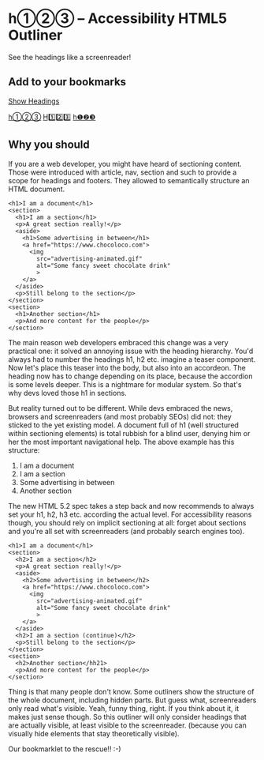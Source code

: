 # h①②③ – Accessibility HTML5 Outliner

See the headings like a screenreader!

## Add to your bookmarks

[Show Headings][1]

[h①②③][1]
[H1️⃣2️⃣3️⃣][1]
[h❶❷❸][1]

## Why you should

If you are a web developer, you might have heard of sectioning content. Those were introduced with article, nav, section and such to provide a scope for headings and footers. They allowed to semantically structure an HTML document.

    <h1>I am a document</h1>
    <section>
      <h1>I am a section</h1>
      <p>A great section really!</p>
      <aside>
        <h1>Some advertising in between</h1>
        <a href="https://www.chocoloco.com">
          <img 
            src="advertising-animated.gif" 
            alt="Some fancy sweet chocolate drink"
            >
        </a>
      </aside>
      <p>Still belong to the section</p>
    </section>
    <section>
      <h1>Another section</h1>
      <p>And more content for the people</p>
    </section>

The main reason web developers embraced this change was a very practical one: it solved an annoying issue with the heading hierarchy. You'd always had to number the headings h1, h2 etc. imagine a teaser component. Now let's place this teaser into the body, but also into an accordeon. The heading now has to change depending on its place, because the accordion is some levels deeper. This is a nightmare for modular system. So that's why devs loved those h1 in sections.

But reality turned out to be different. While devs embraced the news, browsers and screenreaders (and most probably SEOs) did not: they sticked to the yet existing model. A document full of h1 (well structured within sectioning elements) is total rubbish for a blind user, denying him or her the most important navigational help. The above example has this structure:

1. I am a document
2. I am a section
3. Some advertising in between
4. Another section

The new HTML 5.2 spec takes a step back and now recommends to always set your h1, h2, h3 etc. according the actual level. For accessibility reasons though, you should rely on implicit sectioning at all: forget about sections and you're all set with screenreaders (and probably search engines too).

    <h1>I am a document</h1>
    <section>
      <h2>I am a section</h2>
      <p>A great section really!</p>
      <aside>
        <h2>Some advertising in between</h2>
        <a href="https://www.chocoloco.com">
          <img 
            src="advertising-animated.gif" 
            alt="Some fancy sweet chocolate drink"
            >
        </a>
      </aside>
      <h2>I am a section (continue)</h2>
      <p>Still belong to the section</p>
    </section>
    <section>
      <h2>Another section</hh21>
      <p>And more content for the people</p>
    </section>

Thing is that many people don't know. Some outliners show the structure of the whole document, including hidden parts. But guess what, screenreaders only read what's visible. Yeah, funny thing, right. If you think about it, it makes just sense though. So this outliner will only consider headings that are actually visible, at least visible to the screenreader. (because you can visually hide elements that stay theoretically visible).

Our bookmarklet to the rescue!! :-)


[1]: javascript:(function(){var%20doc%2CcontainerId%3D%22a11y-bookmarklet%22%2CcontainerStyle%3D%22position%3A%20fixed%3B%20top%3A%200%3B%20right%3A%200%3B%20max-height%3A%20100%25%3B%20box-shadow%3A%200%200%2080px%20rgba(0%2C0%2C0%2C0.3)%3B%20width%3A%2020%25%3B%20min-width%3A%20320px%3B%20max-width%3A%20450px%3B%20z-index%3A%201000001%3B%22%2ChighlighterEl%3Ddocument.createElement(%22DIV%22)%2Ccontainer%3D(highlighterEl.id%3D%22h1-a11y-highlighterelement%22%2ChighlighterEl.style.cssText%3D%22pointer-events%3A%20none%3B%20position%3A%20fixed%3B%20border%3A%201px%20dashed%20%230081BE%3B%20box-shadow%3A%200%200%2054px%200%20rgba(0%2C84%2C150%2C0.3)%3B%20display%3A%20none%3B%20z-index%3A%201000000%3B%20transition%3A%20all%20200ms%3B%22%2Cdocument.getElementById(containerId))%2Ciframe%3D(container%26%26document.body.removeChild(container)%2C(container%3Ddocument.createElement(%22DIV%22)).id%3DcontainerId%2Ccontainer.style.cssText%3DcontainerStyle%2Cdocument.createElement(%22IFRAME%22))%2Coutline%3D(iframe.style.width%3D%22100%25%22%2Ciframe.style.height%3D%22100%25%22%2Ciframe.style.borderWidth%3D%220%22%2CgetOutline())%3Bfunction%20updateHeight()%7Bcontainer.style.height%3D%220px%22%2Ccontainer.style.height%3Ddoc.scrollingElement.scrollHeight%2B%22px%22%7Dfunction%20getOutline()%7Bfor(var%20e%3D0%2Ct%3DcustomQuerySelectorAll(document%2C'%3Ais(h1%2Ch2%2Ch3%2Ch4%2Ch5%2Ch6%2Ch7%2C%5Brole%3D%22heading%22%5D)%3Anot(%5Brole%3D%22presentation%22%5D)')%2Ci%3D%5B%5D%2Co%3D0%3Bo%3Ct.length%3Bo%2B%2B)%7Bvar%20n%2Cl%3Dt%5Bo%5D%2Cr%3DisVisible(t%5Bo%5D)%2Cd%3DparseInt(%22heading%22%3D%3Dl.getAttribute(%22role%22)%26%26l.getAttribute(%22aria-level%22)%7C%7Cl.nodeName.substr(1))%3Br%3F(n%3De%3Cd%26%26d!%3D%3De%2B1%2Ce%3Dd)%3An%3D!1%2Ci.push(%7Bvisible%3Ar%2Cvisuallyhidden%3Ar%26%26isVisuallyHidden(l)%2Cwrong%3An%2Clevel%3Ad%2Cel%3Al%7D)%7Dreturn%20i%7Dfunction%20countOutline(e%2Ct)%7Bfor(var%20i%3D0%2Co%3D0%3Bo%3Ce.length%3Bo%2B%2B)e%5Bo%5D%5Bt%5D%26%26i%2B%2B%3Breturn%20i%7Dfunction%20outlineToHTML(e)%7Bfor(var%20t%3D%22%22%2Ci%3D0%3Bi%3Ce.length%3Bi%2B%2B)var%20o%3De%5Bi%5D%2Cn%3Do.el%2Ct%3D(t%3D(t%3D(t%3D(t%3D(t%3D(t%3D(t%2B%3D'%3Cli%20class%3D%22')%2B(o.wrong%3F%22wrong-level%22%3A%22correct-level%22))%2B(o.visible%3F%22%22%3A%22%20hidden%22))%2B(o.visuallyhidden%3F%22%20visuallyhidden%22%3A%22%22))%2B('%22%20style%3D%22margin-left%3A%20'%2Bo.level%2B'em%3B%22%3E')%2B('%3Ca%20href%3D%22%23'%2Bi%2B'%22%20target%3D%22_top%22%3E'))%2B('%3Cspan%20class%3D%22level%22%20data-level%3D%22'%2Bo.level%2B'%22%3E%3C%2Fspan%3E%20'))%2B('%3Cspan%20class%3D%22text%22%3E'%2BhtmlEntities(textContent(n).replace(%2F%5Cs%2B%2Fg%2C%22%20%22))%2B%22%3C%2Fspan%3E%22))%2B%22%3C%2Fa%3E%22%2B%22%3C%2Fli%3E%22%3Breturn'%3Cul%20id%3D%22headings%22%3E'%2Bt%2B%22%3C%2Ful%3E%22%7Dfunction%20htmlEntities(e)%7Breturn%20String(e).replace(%2F%26%2Fg%2C%22%26amp%3B%22).replace(%2F%3C%2Fg%2C%22%26lt%3B%22).replace(%2F%3E%2Fg%2C%22%26gt%3B%22).replace(%2F%22%2Fg%2C%22%26quot%3B%22)%7Dfunction%20isVisible(e)%7Bfor(var%20t%3Dwindow.getComputedStyle(e)%2Ci%3D!1%3Be%3B)%7Bif(%22none%22%3D%3D%3Dt.display)return!1%3Bif(!i)%7Bif(%22hidden%22%3D%3D%3Dt.visibility)return!1%3B%22visible%22%3D%3D%3Dt.visibility%26%26(i%3D!0)%7Dif(%22true%22%3D%3D%3De.getAttribute(%22aria-hidden%22))return!1%3Bvar%20o%3De.assignedSlot%7C%7Ce%3Be%3Do.parentElement%7C%7Co.getRootNode().host%3Btry%7Bt%3Dwindow.getComputedStyle(e)%7Dcatch(e)%7Breturn!0%7D%7Dreturn!0%7Dfunction%20isVisuallyHidden(e)%7Bvar%20t%3De.getBoundingClientRect(e)%3Bif(%22absolute%22%3D%3D%3Dwindow.getComputedStyle(e).position)return%20t.width%3C%3D1%26%26t.height%3C%3D1%7C%7Ct.right%3C%3D0%7C%7Cvoid%200%7Dfunction%20highlightElement(i%2Ce)%7Be%7C%7C(i.scrollIntoViewIfNeeded%3Fi.scrollIntoViewIfNeeded()%3Ai.scrollIntoView%26%26i.scrollIntoView())%2CsetTimeout(function()%7Bfor(var%20e%3Di.getBoundingClientRect()%2Ct%3Di.parentElement%3B!e.height%26%26!e.width%26%26!e.left%26%26!e.top%26%26t%3B)e%3Dt.getBoundingClientRect()%2Ct%3Dt.parentElement%3Bt%26%26((e%3D%7Bleft%3Ae.left%2Ctop%3Ae.top%2Cbottom%3Ae.bottom%2Cright%3Ae.right%7D).left%3DMath.min(window.innerWidth%2Ce.left)%2Ce.right%3DMath.max(0%2Ce.right)%2Ce.top%3DMath.min(window.innerHeight%2Ce.top)%2Ce.bottom%3DMath.max(0%2Ce.bottom)%2Cdocument.getElementById(highlighterEl.id)%7C%7Cdocument.body.appendChild(highlighterEl)%2ChighlighterEl.style.left%3De.left-10%2B%22px%22%2ChighlighterEl.style.width%3De.right-e.left%2B20%2B%22px%22%2ChighlighterEl.style.top%3De.top-10%2B%22px%22%2ChighlighterEl.style.height%3De.bottom-e.top%2B20%2B%22px%22%2ChighlighterEl.style.display%3D%22block%22)%7D%2C100)%7Dfunction%20handleHoverHighlight(e)%7Bfunction%20t()%7B(e.checked%3FenableHoverHighlight%3AdisableHoverHighlight)()%7Dt()%2Ce.addEventListener(%22click%22%2Ct)%7Dfunction%20highlightLink(e)%7Bfor(var%20t%3Ddoc.querySelectorAll(%22%23headings%20a%22)%2Ci%3Dt.length-1%3B0%3C%3Di%3Bi--)t%5Bi%5D%3D%3D%3De%3Ft%5Bi%5D.classList.add(%22is-active%22)%3At%5Bi%5D.classList.remove(%22is-active%22)%7Dfunction%20handleElementHover(e)%7Bfor(var%20t%3De.target%2Ci%3Ddocument.body.querySelectorAll(%22*%22)%2Co%3D!1%2Cn%3Di.length-1%3B0%3C%3Dn%3Bn--)%7Bvar%20l%3Di%5Bn%5D%3Bif(o)%7Bfor(var%20r%3Doutline.length-1%3B0%3C%3Dr%3Br--)if(outline%5Br%5D.el%3D%3D%3Dl%26%26outline%5Br%5D.visible)return%20highlightElement(outline%5Br%5D.el%2C!0)%2Cvoid%20highlightLink(doc.querySelector('%23headings%20a%5Bhref%3D%22%23'%2Br%2B'%22%5D'))%7Delse%20l%3D%3D%3Dt%26%26(o%3D!0%2Cn%2B%2B)%7DhighlightLink(null)%7Dfunction%20enableHoverHighlight()%7Bdocument.body.addEventListener(%22mouseover%22%2ChandleElementHover)%7Dfunction%20disableHoverHighlight()%7Bdocument.body.removeEventListener(%22mouseover%22%2ChandleElementHover)%7Dfunction%20customQuerySelectorAll(e%2Ct)%7Bfor(var%20i%2Co%3D%5B%5D%2Cn%3Ddocument.createNodeIterator(e%2CNode.ELEMENT_NODE)%3Bi%3Dn.nextNode()%3B)i.matches(t)%3Fo.push(i)%3Ai.shadowRoot%26%26o.push(...customQuerySelectorAll(i.shadowRoot%2Ct))%3Breturn%20o%7Dfunction%20textContent(e)%7Bvar%20t%3D%5Be.textContent%5D%3Bfor(const%20i%20of%20e.querySelectorAll(%22slot%22))for(const%20o%20of%20i.assignedNodes())t.push(o.textContent)%3Breturn%20t.filter(Boolean).join(%22%20%22)%7Dcontainer.appendChild(iframe)%2Ciframe.onload%3Dfunction()%7Biframe.onload%3Dfunction()%7B%7D%2C(doc%3Diframe.contentWindow.document).open()%2Cdoc.write('%3Chtml%3E%20%3Chead%3E%20%3Cmeta%20name%3D%22viewport%22%20content%3D%22width%3Ddevice-width%2Cminimum-scale%3D1.0%2Cinitial-scale%3D1%2Cuser-scalable%3Dyes%22%3E%20%3Cstyle%3E%20*%20%7B%20margin%3A%200%3B%20padding%3A%200%3B%20border%3A%200%3B%20%7D%20body%20%7B%20font%3A%2014px%2F1.6%20sans%3B%20font-family%3A%20-apple-system%2C%20BlinkMacSystemFont%2C%20%22Segoe%20UI%22%2C%20Helvetica%2C%20Arial%2C%20sans-serif%2C%20%22Apple%20Color%20Emoji%22%2C%20%22Segoe%20UI%20Emoji%22%2C%20%22Segoe%20UI%20Symbol%22%3B%20color%3A%20%23284900%3B%20background%3A%20rgba(255%2C255%2C255%2C0.95)%3B%20white-space%3A%20nowrap%3B%20overflow-x%3A%20hidden%3B%20text-overflow%3A%20ellipsis%3B%20padding%3A%2015px%3B%20padding-bottom%3A%2030px%3B%20%7D%20ul%20%7B%20margin%3A%200%200%200%20-10px%3B%20padding%3A%200%3B%20%7D%20li%20%7B%20color%3A%20%23284900%3B%20list-style%3A%20none%3B%20margin-left%3A%2020px%3B%20display%3A%20-webkit-box%3B%20display%3A%20-ms-flexbox%3B%20display%3A%20flex%3B%20%7D%20a%20%7B%20color%3A%20inherit%3B%20text-decoration%3A%20none%3B%20display%3A%20inline-block%3B%20max-width%3A%2030em%3B%20overflow%3A%20hidden%3B%20text-overflow%3A%20ellipsis%3B%20padding%3A%202px%204px%202px%2025px%3B%20position%3A%20relative%3B%20line-height%3A%201.3%3B%20border-radius%3A%203px%3B%20%7D%20a%20%3E%20.level%20%7B%20display%3A%20inline-block%3B%20background-color%3A%20currentColor%3B%20font-size%3A%2085%25%3B%20font-weight%3A%20bold%3B%20width%3A%202.7ex%3B%20height%3A%202.7ex%3B%20text-align%3A%20center%3B%20-webkit-box-sizing%3A%20border-box%3B%20box-sizing%3A%20border-box%3B%20position%3A%20absolute%3B%20left%3A%202px%3B%20top%3A%202px%3B%20padding-top%3A%201px%3B%20%7D%20a%20%3E%20.level%3Abefore%20%7B%20content%3A%20attr(data-level)%3B%20color%3A%20white%3B%20%7D%20li.hidden%20%7B%20color%3A%20black%3B%20text-decoration%3A%20line-through%3B%20opacity%3A%200.5%3B%20%7D%20.result%3Anot(.show-hidden)%20li.hidden%20%7B%20display%3A%20none%3B%20%7D%20.result.mark-visuallyhidden%20li.visuallyhidden%20.level%3Abefore%20%7B%20color%3A%20inherit%3B%20%7D%20.result.mark-visuallyhidden%20li.visuallyhidden%20.level%20%7B%20border%3A%201px%20dashed%3B%20background%3A%20white%3B%20%7D%20li.wrong-level%20%7B%20color%3A%20%23AF3A37%3B%20%7D%20a.is-active%20%7B%20-webkit-box-shadow%3A%200%200%205px%201px%20%233CBEFF%3B%20box-shadow%3A%200%200%205px%201px%20%233CBEFF%3B%20%7D%20a%3Ahover%20%7B%20background-color%3A%20currentColor%3B%20%7D%20a%3Ahover%20%3E%20.text%20%7B%20color%3A%20white%3B%20%7D%20a%3Ahover%20%3E%20.level%20%7B%20background-color%3A%20transparent%3B%20%7D%20header%20%7B%20padding-top%3A%205px%3B%20padding-bottom%3A%2015px%3B%20padding-right%3A%205em%3B%20margin-bottom%3A%201em%3B%20border-bottom%3A%201px%20solid%20%23eee%3B%20%7D%20legend%20%7B%20margin-right%3A%201em%3B%20font-weight%3A%20bold%3B%20%7D%20%40media%20(min-width%3A%20340px)%20%7B%20legend%20%7B%20float%3A%20left%3B%20%7D%20%7D%20.options%20%7B%20display%3A%20-webkit-box%3B%20display%3A%20-ms-flexbox%3B%20display%3A%20flex%3B%20-ms-flex-wrap%3A%20wrap%3B%20flex-wrap%3A%20wrap%3B%20%7D%20.options%20.input%20%7B%20margin-right%3A%202em%3B%20%7D%20.count%20%7B%20background%3A%20%23ddd%3B%20border-radius%3A%204px%3B%20padding%3A%201px%203px%3B%20%7D%20.tooltip%20%7B%20position%3A%20relative%3B%20%7D%20.tooltip%3Abefore%20%7B%20content%3A%20%5C'%E2%84%B9%EF%B8%8F%5C'%3B%20%7D%20.tooltip%3Afocus%3Aafter%2C%20.tooltip%3Ahover%3Aafter%20%7B%20content%3A%20attr(title)%3B%20position%3A%20absolute%3B%20background%3A%20white%3B%20padding%3A%204px%2010px%3B%20top%3A%2070%25%3B%20left%3A%2070%25%3B%20width%3A%2010em%3B%20-webkit-box-shadow%3A%200%202px%2020px%20rgba(0%2C0%2C0%2C0.3)%3B%20box-shadow%3A%200%202px%2020px%20rgba(0%2C0%2C0%2C0.3)%3B%20white-space%3A%20normal%3B%20border-radius%3A%208px%3B%20border-top-left-radius%3A%200%3B%20z-index%3A%201%3B%20pointer-events%3A%20none%3B%20%7D%20.button-close%20%7B%20position%3A%20absolute%3B%20top%3A%2015px%3B%20right%3A%2015px%3B%20padding%3A%205px%2010px%3B%20border-radius%3A%205px%3B%20border%3A%200%3B%20font-size%3A%20inherit%3B%20color%3A%20white%3B%20background-color%3A%20%23284900%3B%20cursor%3A%20pointer%3B%20%7D%20.button-close%3Ahover%20%7B%20color%3A%20white%3B%20background-color%3A%20%23284900%3B%20%7D%20%3C%2Fstyle%3E%20%3C%2Fhead%3E%20%3Cbody%3E%20%3Cheader%3E%20%3Cbutton%20class%3D%22button-close%22%20data-action%3D%22close%22%3EClose%3C%2Fbutton%3E%20%3Cfieldset%3E%20%3Clegend%3EOptions%3C%2Flegend%3E%20%3Cdiv%20class%3D%22options%22%3E%20%3Cdiv%20class%3D%22input%22%3E%20%3Cinput%20type%3D%22checkbox%22%20name%3D%22options%22%20id%3D%22o-hidden%22%3E%20%3Clabel%20for%3D%22o-hidden%22%3EShow%20hidden%20%3Cspan%20class%3D%22count%22%20id%3D%22o-hidden-count%22%3E%3C%2Fspan%3E%20%3Cspan%20class%3D%22tooltip%22%20title%3D%22also%20hidden%20for%20screenreaders%22%20tabindex%3D%220%22%3E%3C%2Fspan%3E%3C%2Flabel%3E%20%3C%2Fdiv%3E%20%3Cdiv%20class%3D%22input%22%3E%20%3Cinput%20type%3D%22checkbox%22%20name%3D%22options%22%20id%3D%22o-visuallyhidden%22%3E%20%3Clabel%20for%3D%22o-visuallyhidden%22%3EMark%20visually%20hidden%20%3Cspan%20class%3D%22count%22%20id%3D%22o-visuallyhidden-count%22%3E%3C%2Fspan%3E%20%3Cspan%20class%3D%22tooltip%22%20title%3D%22only%20visible%20for%20screenreaders%22%20tabindex%3D%220%22%3E%3C%2Fspan%3E%3C%2Flabel%3E%20%3C%2Fdiv%3E%20%3Cdiv%20class%3D%22input%22%3E%20%3Cinput%20type%3D%22checkbox%22%20name%3D%22options%22%20id%3D%22o-highlight%22%3E%20%3Clabel%20for%3D%22o-highlight%22%3EHover-Highlight%20%3Cspan%20class%3D%22tooltip%22%20title%3D%22Highlight%20the%20corresponding%20heading%20when%20hovering%20over%20elements%20of%20the%20page%22%20tabindex%3D%220%22%3E%3C%2Fspan%3E%3C%2Flabel%3E%20%3C%2Fdiv%3E%20%3C%2Fdiv%3E%20%3C%2Ffieldset%3E%20%3C%2Fheader%3E%20%3Cmain%20id%3D%22result%22%20class%3D%22result%22%3E%20%3C%2Fmain%3E%20%3C%2Fbody%3E%20%3C%2Fhtml%3E%20')%2Cdoc.close()%3Bvar%20e%3Ddoc.querySelector('%5Bdata-action%3D%22close%22%5D')%2Ce%3D(e%26%26e.addEventListener(%22click%22%2Cfunction(e)%7BdisableHoverHighlight()%2Cwindow.removeEventListener(%22resize%22%2CupdateHeight)%2Cdocument.body.removeChild(container)%2Cdocument.getElementById(highlighterEl.id)%26%26document.body.removeChild(highlighterEl)%7D)%2Cdoc.querySelector(%22%23result%22))%3Bfunction%20t(e%2Ct)%7Bvar%20i%3Ddoc.getElementById(e)%2Co%3Ddoc.querySelector(%22.result%22)%3Bi%26%26(i.addEventListener(%22change%22%2Ce%3Dfunction(e)%7Bi.checked%3Fo.classList.add(t)%3Ao.classList.remove(t)%2Ce%26%26updateHeight()%7D%2C!1)%2Ci.addEventListener(%22click%22%2Ce%2C!1)%2Ce())%7De%26%26(e.innerHTML%3DoutlineToHTML(outline))%2C(e%3Ddoc.querySelector(%22%23o-hidden-count%22))%26%26(e.innerText%3Doutline.length-countOutline(outline%2C%22visible%22))%2C(e%3Ddoc.querySelector(%22%23o-visuallyhidden-count%22))%26%26(e.innerText%3DcountOutline(outline%2C%22visuallyhidden%22))%2Ct(%22o-hidden%22%2C%22show-hidden%22)%2Ct(%22o-visuallyhidden%22%2C%22mark-visuallyhidden%22)%2ChandleHoverHighlight(doc.getElementById(%22o-highlight%22))%2CupdateHeight()%2Cdoc.addEventListener(%22mouseover%22%2Cfunction(e)%7Bvar%20t%3B%22A%22%3D%3D%3De.target.nodeName.toUpperCase()%3Ft%3De.target%3Ae.target.parentElement%26%26%22A%22%3D%3D%3De.target.parentElement.nodeName.toUpperCase()%26%26(t%3De.target.parentElement)%2Ct%26%26(e%3DparseInt(t.getAttribute(%22href%22).substr(1)%2C10)%2ChighlightElement(outline%5Be%5D.el))%7D%2C!1)%2Cwindow.addEventListener(%22resize%22%2CupdateHeight)%7D%2Cdocument.body.appendChild(container)%3B}())
